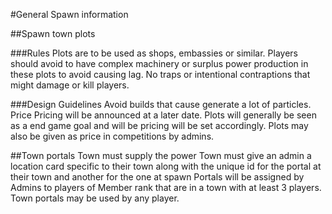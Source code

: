 #General Spawn information

##Spawn town plots

###Rules
Plots are to be used as shops, embassies or similar.
Players should avoid to have complex machinery or surplus power production in these plots to avoid causing lag.
No traps or intentional contraptions that might damage or kill players.

###Design Guidelines
Avoid builds that cause generate a lot of particles.
Price
Pricing will be announced at a later date. Plots will generally be seen as a end game goal and will be pricing will be set accordingly. 
Plots may also be given as price in competitions by admins.

##Town portals
Town must supply the power
Town must  give an admin a location card specific to their town along with the unique id for the portal at their town and another for the one at spawn
Portals will be assigned by Admins to players of Member rank that are in a town with at least 3 players.
Town portals may be used by any player.
